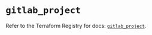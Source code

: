 # `gitlab_project`

Refer to the Terraform Registry for docs: [`gitlab_project`](https://registry.terraform.io/providers/gitlabhq/gitlab/17.10.0/docs/resources/project).
